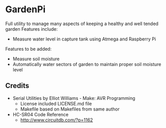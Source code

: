 GardenPi
=========
Full utility to manage many aspects of keeping a healthy and well tended garden
Features include:
* Measure water level in capture tank using Atmega and Raspberry Pi

Features to be added:
* Measure soil moisture
* Automatically water sectors of garden to maintain proper soil moisture level


Credits
-------
* Serial Utilities by Elliot Williams - Make: AVR Programming
	* License included LICENSE.md file
	* Makefile based on Makefiles from same author
* HC-SR04 Code Reference
	* http://www.circuitdb.com/?p=1162
